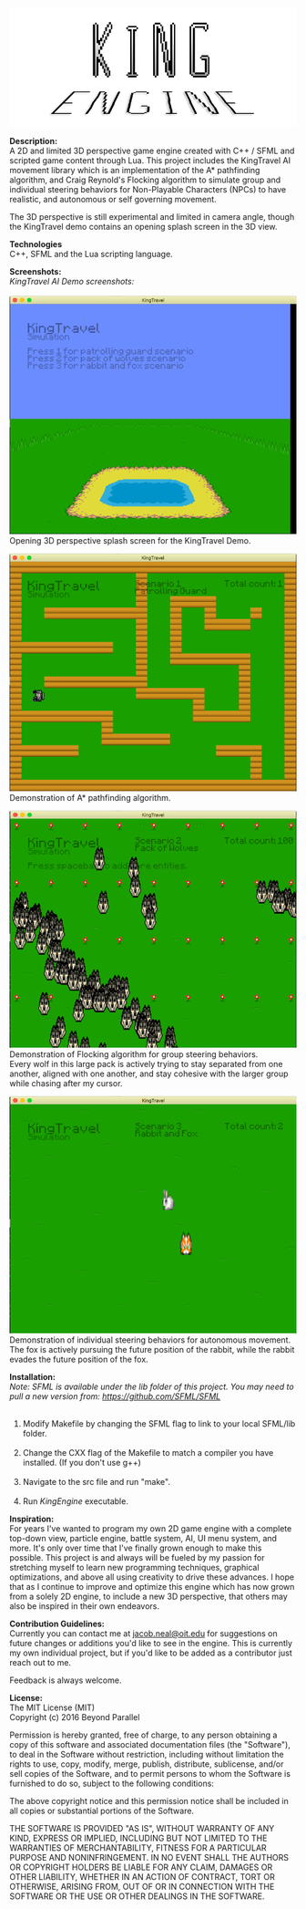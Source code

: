 ![alt text](src/images/KingEngineLogo.png)<br />

<b>Description:</b><br />
A 2D and limited 3D perspective game engine created with C++ / SFML and scripted game content through Lua. This project
includes the KingTravel AI movement library which is an implementation of the A* pathfinding algorithm, and
Craig Reynold's Flocking algorithm to simulate group and individual steering behaviors for Non-Playable Characters (NPCs) to have realistic, and autonomous or self governing movement.

The 3D perspective is still experimental and limited in camera angle, though the KingTravel demo contains an opening splash screen in the 3D view.

<b>Technologies</b><br />
C++, SFML and the Lua scripting language.

<b>Screenshots:</b><br />
<i>KingTravel AI Demo screenshots:</i><br /><br />
![alt text](src/images/KingTravelDemo_1.png)<br />
Opening 3D perspective splash screen for the KingTravel Demo.<br />

![alt text](src/images/KingTravelDemo_2.png)<br />
Demonstration of A* pathfinding algorithm.<br />

![alt text](src/images/KingTravelDemo_3.png)<br />
Demonstration of Flocking algorithm for group steering behaviors.<br />
Every wolf in this large pack is actively trying to stay separated from one another,
aligned with one another, and stay cohesive with the larger group while chasing after my cursor.<br />

![alt text](src/images/KingTravelDemo_4.png)<br />
Demonstration of individual steering behaviors for autonomous movement.<br />
The fox is actively pursuing the future position of the rabbit, while the rabbit evades the future position of the fox.<br />

<b>Installation:</b><br />
<i>Note: SFML is available under the lib folder of this project. You may need to pull a new version from: https://github.com/SFML/SFML</i><br /><br />
1. Modify Makefile by changing the SFML flag to link to your local SFML/lib folder.<br /><br />
2. Change the CXX flag of the Makefile to match a compiler you have installed. (If you don't use g++)<br /><br />
3. Navigate to the src file and run "make".<br /><br />
4. Run <i>KingEngine</i> executable.<br />

<b>Inspiration:</b><br />
For years I've wanted to program my own 2D game engine with a complete top-down view, particle engine, battle system, AI, UI menu system, and more. It's only over time that I've finally grown enough to make this possible. This project is and always will be fueled by my passion for stretching myself to learn new programming techniques, graphical optimizations, and above all using creativity to drive these advances. I hope that as I continue to improve and optimize this engine which has now grown from a solely 2D engine, to include a new 3D perspective, that others may also be inspired in their own endeavors.

<b>Contribution Guidelines:</b><br />
Currently you can contact me at jacob.neal@oit.edu for suggestions on future changes or additions you'd like to
see in the engine. This is currently my own individual project, but if you'd like to be added as a contributor just reach out to me.<br />

Feedback is always welcome.<br />

<b>License:</b><br />
The MIT License (MIT)<br />
Copyright (c) 2016 Beyond Parallel<br />

Permission is hereby granted, free of charge, to any person obtaining a copy of this software and associated documentation files (the "Software"), to deal in the Software without restriction, including without limitation the rights to use, copy, modify, merge, publish, distribute, sublicense, and/or sell copies of the Software, and to permit persons to whom the Software is furnished to do so, subject to the following conditions:<br />

The above copyright notice and this permission notice shall be included in all copies or substantial portions of the Software.<br />

THE SOFTWARE IS PROVIDED "AS IS", WITHOUT WARRANTY OF ANY KIND, EXPRESS OR IMPLIED, INCLUDING BUT NOT LIMITED TO THE WARRANTIES OF MERCHANTABILITY, FITNESS FOR A PARTICULAR PURPOSE AND NONINFRINGEMENT. IN NO EVENT SHALL THE AUTHORS OR COPYRIGHT HOLDERS BE LIABLE FOR ANY CLAIM, DAMAGES OR OTHER LIABILITY, WHETHER IN AN ACTION OF CONTRACT, TORT OR OTHERWISE, ARISING FROM, OUT OF OR IN CONNECTION WITH THE SOFTWARE OR THE USE OR OTHER DEALINGS IN THE SOFTWARE.<br />
